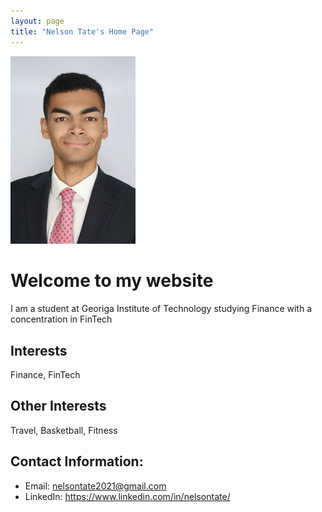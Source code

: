 ```yaml
---
layout: page
title: "Nelson Tate's Home Page"
---
```

<img src="Nelson_Tate_Pic" atl="Nelson Tate" width="200">

# Welcome to my website
I am a student at Georiga Institute of Technology studying Finance with a concentration in FinTech

## Interests
Finance, FinTech

## Other Interests
Travel, Basketball, Fitness

## Contact Information:
* Email: nelsontate2021@gmail.com
* LinkedIn: https://www.linkedin.com/in/nelsontate/
